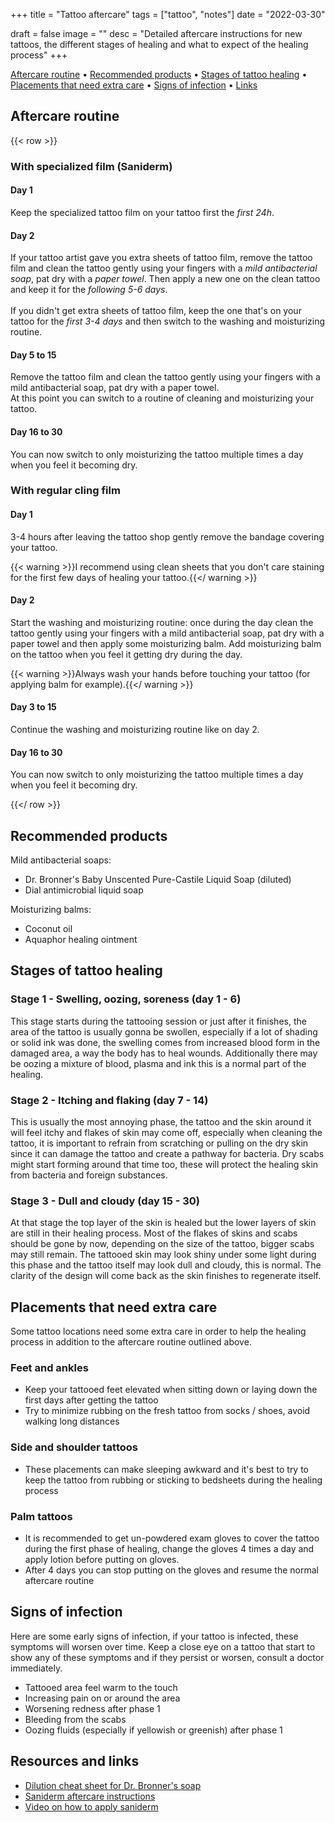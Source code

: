+++
title = "Tattoo aftercare"
tags = ["tattoo", "notes"]
date = "2022-03-30"

draft = false
image = ""
desc = "Detailed aftercare instructions for new tattoos, the different stages of healing and what to expect of the healing process"
+++

<div class="table-of-contents">

[Aftercare routine](#aftercare-routine) •
[Recommended products](#recommended-products) •
[Stages of tattoo healing](#stages-of-tattoo-healing) •
[Placements that need extra care](#placements-that-need-extra-care) •
[Signs of infection](#signs-of-infection) •
[Links](#resources-and-links)

</div>

## Aftercare routine

{{< row >}}

<div class="flex-1 medium-padding-right">

<h3>With specialized film (Saniderm)</h3>

<h4>Day 1</h4>

Keep the specialized tattoo film on your tattoo first the <em>first 24h</em>.

<h4>Day 2</h4>

If your tattoo artist gave you extra sheets of tattoo film, remove the tattoo film and clean the tattoo gently using your fingers with a <em>mild antibacterial soap</em>, pat dry with a <em>paper towel</em>.
Then apply a new one on the clean tattoo and keep it for the <em>following 5-6 days</em>.
<br/><br/>
If you didn't get extra sheets of tattoo film, keep the one that's on your tattoo for the <em>first 3-4 days</em> and then switch to the washing and moisturizing routine.

<h4>Day 5 to 15</h4>

Remove the tattoo film and clean the tattoo gently using your fingers with a mild antibacterial soap, pat dry with a paper towel.<br/>
At this point you can switch to a routine of cleaning and moisturizing your tattoo.

<h4>Day 16 to 30</h4>

You can now switch to only moisturizing the tattoo multiple times a day when you feel it becoming dry.

</div>
<div class="flex-1 ">

<h3>With regular cling film</h3>

<h4>Day 1</h4>

3-4 hours after leaving the tattoo shop gently remove the bandage covering your tattoo.

{{< warning >}}I recommend using clean sheets that you don't care staining for the first few days of healing your tattoo.{{</ warning >}}  

<h4>Day 2</h4>

Start the washing and moisturizing routine: once during the day clean the tattoo gently using your fingers with a mild antibacterial soap, pat dry with a paper towel and then apply some moisturizing balm. Add moisturizing balm on the tattoo when you feel it getting dry during the day.

{{< warning >}}Always wash your hands before touching your tattoo (for applying balm for example).{{</ warning >}}  

<h4>Day 3 to 15</h4>

Continue the washing and moisturizing routine like on day 2.

<h4>Day 16 to 30</h4>

You can now switch to only moisturizing the tattoo multiple times a day when you feel it becoming dry.

</div>

{{</ row >}}

## Recommended products

Mild antibacterial soaps:
- Dr. Bronner's Baby Unscented Pure-Castile Liquid Soap (diluted)
- Dial antimicrobial liquid soap

Moisturizing balms:
- Coconut oil
- Aquaphor healing ointment


## Stages of tattoo healing

### Stage 1 - Swelling, oozing, soreness (day 1 - 6)

This stage starts during the tattooing session or just after it finishes, the area of the tattoo is usually gonna be swollen, especially if a lot of shading or solid ink was done, the swelling comes from increased blood form in the damaged area, a way the body has to heal wounds. Additionally there may be oozing a mixture of blood, plasma and ink this is a normal part of the healing.

### Stage 2 - Itching and flaking (day 7 - 14)

This is usually the most annoying phase, the tattoo and the skin around it will feel itchy and flakes of skin may come off, especially when cleaning the tattoo, it is important to refrain from scratching or pulling on the dry skin since it can damage the tattoo and create a pathway for bacteria. Dry scabs might start forming around that time too, these will protect the healing skin from bacteria and foreign substances.

### Stage 3 - Dull and cloudy (day 15 - 30)

At that stage the top layer of the skin is healed but the lower layers of skin are still in their healing process. Most of the flakes of skins and scabs should be gone by now, depending on the size of the tattoo, bigger scabs may still remain. The tattooed skin may look shiny under some light during this phase and the tattoo itself may look dull and cloudy, this is normal. The clarity of the design will come back as the skin finishes to regenerate itself.

## Placements that need extra care

Some tattoo locations need some extra care in order to help the healing process in addition to the aftercare routine outlined above.

### Feet and ankles

- Keep your tattooed feet elevated when sitting down or laying down the first days after getting the tattoo
- Try to minimize rubbing on the fresh tattoo from socks / shoes, avoid walking long distances

### Side and shoulder tattoos

- These placements can make sleeping awkward and it's best to try to keep the tattoo from rubbing or sticking to bedsheets during the healing process

### Palm tattoos

- It is recommended to get un-powdered exam gloves to cover the tattoo during the first phase of healing, change the gloves 4 times a day and apply lotion before putting on gloves.
- After 4 days you can stop putting on the gloves and resume the normal aftercare routine

## Signs of infection

Here are some early signs of infection, if your tattoo is infected, these symptoms will worsen over time. Keep a close eye on a tattoo that start to show any of these symptoms and if they persist or worsen, consult a doctor immediately.

- Tattooed area feel warm to the touch
- Increasing pain on or around the area
- Worsening redness after phase 1
- Bleeding from the scabs
- Oozing fluids (especially if yellowish or greenish) after phase 1

## Resources and links

- [Dilution cheat sheet for Dr. Bronner's soap](https://www.drbronner.com/all-one-blog/2017/06/dilutions-cheat-sheet-dr-bronners-pure-castile-soap/)
- [Saniderm aftercare instructions](https://members.saniderm.com/download/2350/)
- [Video on how to apply saniderm](https://www.youtube.com/watch?v=rm8DFyIuE4Y)
